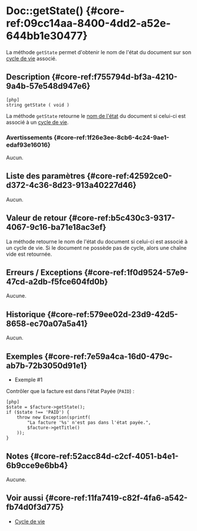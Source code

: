 # Doc::getState() {#core-ref:09cc14aa-8400-4dd2-a52e-644bb1e30477}

<div class="short-description" markdown="1">

La méthode `getState` permet d'obtenir le nom de l'état du document sur son
[cycle de vie][cycle_de_vie] associé.

</div>

## Description {#core-ref:f755794d-bf3a-4210-9a4b-57e548d947e6}

    [php]
    string getState ( void )

La méthode `getState` retourne le [nom de l'état][wf_cycle] du document si
celui-ci est associé à un [cycle de vie][cycle_de_vie].

### Avertissements {#core-ref:1f26e3ee-8cb6-4c24-9ae1-edaf93e16016}

Aucun.

## Liste des paramètres {#core-ref:42592ce0-d372-4c36-8d23-913a40227d46}

Aucun.

## Valeur de retour {#core-ref:b5c430c3-9317-4067-9c16-ba71e18ac3ef}

La méthode retourne le nom de l'état du document si celui-ci est associé à un
cycle de vie. Si le document ne possède pas de cycle, alors une chaîne vide est
retournée.

## Erreurs / Exceptions {#core-ref:1f0d9524-57e9-47cd-a2db-f5fce604fd0b}

Aucune.

## Historique {#core-ref:579ee02d-23d9-42d5-8658-ec70a07a5a41}

Aucun.

## Exemples {#core-ref:7e59a4ca-16d0-479c-ab7b-72b3050d91e1}

- Exemple #1

Contrôler que la facture est dans l'état Payée (`PAID`) :

    [php]
    $state = $facture->getState();
    if ($state !== 'PAID') {
        throw new Exception(sprintf(
            "La facture '%s' n'est pas dans l'état payée.",
            $facture->getTitle()
        ));
    }

## Notes {#core-ref:52acc84d-c2cf-4051-b4e1-6b9cce9e6bb4}

Aucune.

## Voir aussi {#core-ref:11fa7419-c82f-4fa6-a542-fb74d0f3d775}

- [Cycle de vie][cycle_de_vie]

<!-- links -->
[cycle_de_vie]: #core-ref:932119d9-2681-427f-bcf2-2c439784d051
[wf_cycle]: #core-ref:d5ddda0c-09d2-42b0-9543-0723e242ec09
